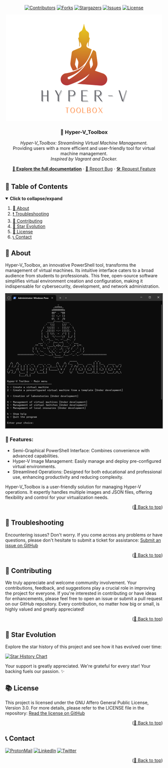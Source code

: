 <div id="top" align="center">

<!-- Shields Header -->
[![Contributors][contributors-shield]](https://github.com/franckferman/Hyper-V_Toolbox/graphs/contributors)
[![Forks][forks-shield]](https://github.com/franckferman/Hyper-V_Toolbox/network/members)
[![Stargazers][stars-shield]](https://github.com/franckferman/Hyper-V_Toolbox/stargazers)
[![Issues][issues-shield]](https://github.com/franckferman/Hyper-V_Toolbox/issues)
[![License][license-shield]](https://github.com/franckferman/Hyper-V_Toolbox/blob/stable/LICENSE)

<!-- Logo -->
<a href="https://github.com/franckferman/Hyper-V_Toolbox">
  <img src="https://raw.githubusercontent.com/franckferman/Hyper-V_Toolbox/main/docs/github/graphical_resources/Logo-Without_background-Hyper-V_Toolbox.png" alt="Hyper-V_Toolbox Logo" width="auto" height="auto">
</a>

<!-- Title & Tagline -->
<h3 align="center">🪷 Hyper-V_Toolbox</h3>
<p align="center">
    <em>Hyper-V_Toolbox: Streamlining Virtual Machine Management.</em>
    <br>
    Providing users with a more efficient and user-friendly tool for virtual machine management.
    <br>
    <em>Inspired by Vagrant and Docker.</em>
</p>

<!-- Links & Demo -->
<p align="center">
    <a href="https://github.com/franckferman/Hyper-V_Toolbox/blob/stable/README.md" class="button-style"><strong>📘 Explore the full documentation</strong></a>
    ·
    <a href="https://github.com/franckferman/Hyper-V_Toolbox/issues">🐞 Report Bug</a>
    ·
    <a href="https://github.com/franckferman/Hyper-V_Toolbox/issues">🛠️ Request Feature</a>
</p>

</div>

## 📜 Table of Contents

<details open>
  <summary><strong>Click to collapse/expand</strong></summary>
  <ol>
    <li><a href="#-about">📖 About</a></li>
    <li><a href="#-troubleshooting">❗ Troubleshooting</a></li>
    <li><a href="#-contributing">🤝 Contributing</a></li>
    <li><a href="#-star-evolution">🌠 Star Evolution</a></li>
    <li><a href="#-license">📜 License</a></li>
    <li><a href="#-contact">📞 Contact</a></li>
  </ol>
</details>

## 📖 About

Hyper-V_Toolbox, an innovative PowerShell tool, transforms the management of virtual machines. Its intuitive interface caters to a broad audience from students to professionals. This free, open-source software simplifies virtual environment creation and configuration, making it indispensable for cybersecurity, development, and network administration.

<p align="center">
  <img src="https://github.com/franckferman/Hyper-V_Toolbox/blob/main/docs/github/graphical_resources/Screenshot-Hyper-V_Toolbox_Demo.png" alt="Hyper-V_Toolbox Demo Screenshot" width="auto" height="auto">
</p>

### 🌟 Features:

- Semi-Graphical PowerShell Interface: Combines convenience with advanced capabilities.
- Hyper-V Image Management: Easily manage and deploy pre-configured virtual environments.
- Streamlined Operations: Designed for both educational and professional use, enhancing productivity and reducing complexity.

Hyper-V_Toolbox is a user-friendly solution for managing Hyper-V operations. It expertly handles multiple images and JSON files, offering flexibility and control for your virtualization needs.

<p align="right">(<a href="#top">🔼 Back to top</a>)</p>

## 🔧 Troubleshooting

Encountering issues? Don't worry. If you come across any problems or have questions, please don't hesitate to submit a ticket for assistance: [Submit an issue on GitHub](https://github.com/franckferman/Hyper-V_Toolbox/issues)

<p align="right">(<a href="#top">🔼 Back to top</a>)</p>

## 🤝 Contributing

We truly appreciate and welcome community involvement. Your contributions, feedback, and suggestions play a crucial role in improving the project for everyone. If you're interested in contributing or have ideas for enhancements, please feel free to open an issue or submit a pull request on our GitHub repository. Every contribution, no matter how big or small, is highly valued and greatly appreciated!

<p align="right">(<a href="#top">🔼 Back to top</a>)</p>

## 🌠 Star Evolution

Explore the star history of this project and see how it has evolved over time:

<a href="https://star-history.com/#franckferman/Hyper-V_Toolbox&Timeline">
  <picture>
    <source media="(prefers-color-scheme: dark)" srcset="https://api.star-history.com/svg?repos=franckferman/Hyper-V_Toolbox&type=Timeline&theme=dark" />
    <img alt="Star History Chart" src="https://api.star-history.com/svg?repos=franckferman/Hyper-V_Toolbox&type=Timeline" />
  </picture>
</a>

Your support is greatly appreciated. We're grateful for every star! Your backing fuels our passion. ✨

## 📚 License

This project is licensed under the GNU Affero General Public License, Version 3.0. For more details, please refer to the LICENSE file in the repository: [Read the license on GitHub](https://github.com/franckferman/Hyper-V_Toolbox/blob/stable/LICENSE)

<p align="right">(<a href="#top">🔼 Back to top</a>)</p>

## 📞 Contact

[![ProtonMail][protonmail-shield]](mailto:contact@franckferman.fr) 
[![LinkedIn][linkedin-shield]](https://www.linkedin.com/in/franckferman)
[![Twitter][twitter-shield]](https://www.twitter.com/franckferman)

<p align="right">(<a href="#top">🔼 Back to top</a>)</p>

<!-- MARKDOWN LINKS & IMAGES -->
<!-- https://www.markdownguide.org/basic-syntax/#reference-style-links -->
[contributors-shield]: https://img.shields.io/github/contributors/franckferman/Hyper-V_Toolbox.svg?style=for-the-badge
[contributors-url]: https://github.com/franckferman/Hyper-V_Toolbox/graphs/contributors
[forks-shield]: https://img.shields.io/github/forks/franckferman/Hyper-V_Toolbox.svg?style=for-the-badge
[forks-url]: https://github.com/franckferman/Hyper-V_Toolbox/network/members
[stars-shield]: https://img.shields.io/github/stars/franckferman/Hyper-V_Toolbox.svg?style=for-the-badge
[stars-url]: https://github.com/franckferman/Hyper-V_Toolbox/stargazers
[issues-shield]: https://img.shields.io/github/issues/franckferman/Hyper-V_Toolbox.svg?style=for-the-badge
[issues-url]: https://github.com/franckferman/Hyper-V_Toolbox/issues
[license-shield]: https://img.shields.io/github/license/franckferman/Hyper-V_Toolbox.svg?style=for-the-badge
[license-url]: https://github.com/franckferman/Hyper-V_Toolbox/blob/stable/LICENSE
[protonmail-shield]: https://img.shields.io/badge/ProtonMail-8B89CC?style=for-the-badge&logo=protonmail&logoColor=blueviolet
[linkedin-shield]: https://img.shields.io/badge/-LinkedIn-black.svg?style=for-the-badge&logo=linkedin&colorB=blue
[twitter-shield]: https://img.shields.io/badge/-Twitter-black.svg?style=for-the-badge&logo=twitter&colorB=blue
